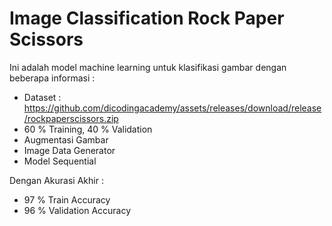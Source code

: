 # Image Classification Rock Paper Scissors

Ini adalah model machine learning untuk klasifikasi gambar dengan beberapa informasi :
- Dataset : https://github.com/dicodingacademy/assets/releases/download/release/rockpaperscissors.zip
- 60 % Training, 40 % Validation
- Augmentasi Gambar
- Image Data Generator
- Model Sequential

Dengan Akurasi Akhir : 
- 97 % Train Accuracy
- 96 % Validation Accuracy 
